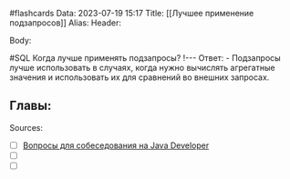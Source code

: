 #flashcards
Data: 2023-07-19 15:17
Title: [[Лучшее применение подзапросов]]
Alias:
Header:



Body:



#SQL 
Когда лучше применять подзапросы?
!---
Ответ:
	- Подзапросы лучше использовать в случаях, когда нужно вычислять агрегатные значения и использовать их для сравнений во внешних запросах.
<!--SR:!2023-11-03,10,350-->




Главы:
-


Sources:
- [ ] [Вопросы для собеседования на Java Developer](https://github.com/enhorse/java-interview/blob/master/README.md#%D0%9E%D0%9E%D0%9F)
- [ ] []()
- [ ] []()
